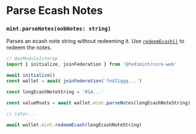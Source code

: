 # Parse Ecash Notes

### `mint.parseNotes(oobNotes: string)`

Parses an ecash note string without redeeming it. Use [`redeemEcash()`](./redeemEcash) to redeem the notes.

```ts twoslash
// @esModuleInterop
import { initialize, joinFederation } from '@fedimint/core-web'

await initialize()
const wallet = await joinFederation('fed11qgq...')

const longEcashNoteString = '01A...'

const valueMsats = await wallet.mint.parseNotes(longEcashNoteString)

// later...

await wallet.mint.redeemEcash(longEcashNoteString)
```
